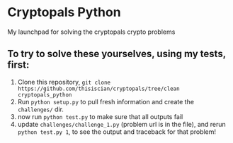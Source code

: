 # Cryptopals Python

My launchpad for solving the cryptopals crypto problems

## To try to solve these yourselves, using my tests, first:
1. Clone this repository, `git clone https://github.com/thisiscian/cryptopals/tree/clean cryptopals_python`
2. Run `python setup.py` to pull fresh information and create the 
    `challenges/` dir.
3. now run `python test.py` to make sure that all outputs fail
4. update `challenges/challenge_1.py` (problem url is in the file), and
   rerun `python test.py 1`, to see the output and traceback for that problem!

